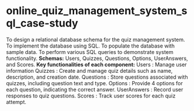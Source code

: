 # online_quiz_management_system_sql_case-study
To design a relational database schema for the quiz management system. To implement the database using SQL. To populate the database with sample data. To perform various SQL queries to demonstrate system functionality.
**Schemas:** Users, Quizzes, Questions, Options, UserAnswers, and Scores.
**Key functionalities of each component:**
    Users : Manage user information 
    Quizzes : Create and manage quiz details such as name, description, and creation date.
    Questions : Store questions associated with quizzes, including question text and type.
    Options : Provide 4 options for each question, indicating the correct answer.
    UserAnswers : Record user responses to quiz questions.
    Scores : Track user scores for each quiz attempt.
